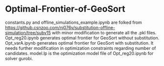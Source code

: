 # Optimal-Frontier-of-GeoSort
constants.py and offline_simulations_example.ipynb are folked from https://github.csnzoo.com/nj076v/substitution-offline-simulation/tree/subv15 with minor modification to generate all the .pkl files.
Opt_reg20.ipynb generates optimal frontier for GeoSort without substitution. 
Opt_varA.ipynb generates optimal frontier for GeoSort with substitution. It needs further modification in optimization constraints regarding number of candidates.
model.lp is the optimization model file of Opt_reg20.ipynb for solver gurobi.
